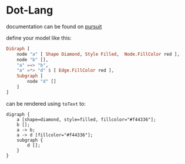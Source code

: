 Dot-Lang
========

documentation can be found on [pursuit](https://pursuit.purescript.org/packages/purescript-dotlang/1.1.0/docs/Data.DotLang#t:DotLang)

define your model like this:

```purescript
DiGraph [
    node "a" [ Shape Diamond, Style Filled,  Node.FillColor red ],
    node "b" [],
    "a" ==> "b",
    "a" =*> "d" $ [ Edge.FillColor red ],
    Subgraph [
        node "d" []
    ]
]
```

can be rendered using `toText` to:

```
digraph {
    a [shape=diamond, style=filled, fillcolor="#f44336"];
    b [];
    a -> b;
    a -> d [fillcolor="#f44336"];
    subgraph {
        d []; 
    }
}
```
